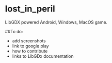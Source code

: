 # lost_in_peril
LibGDX powered Android, Windows, MacOS game.

##To do:
* add screenshots
* link to google play
* how to contribute
* links to LibGDx documentation
